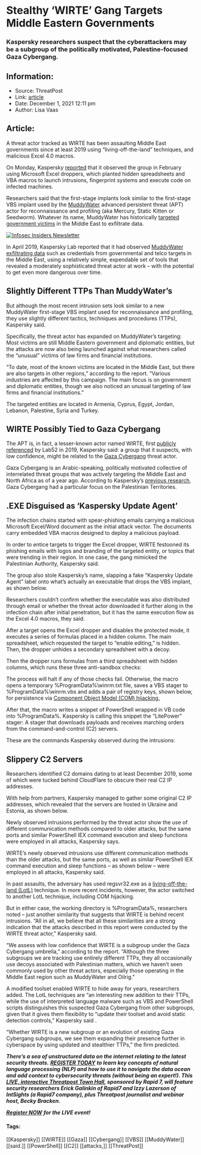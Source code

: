 # Stealthy ‘WIRTE’ Gang Targets Middle Eastern Governments
### Kaspersky researchers suspect that the cyberattackers may be a subgroup of the politically motivated, Palestine-focused Gaza Cybergang.

## Information:
+ Source: ThreatPost
+ Link: [article](https://kasperskycontenthub.com/threatpost-global/?p=176688)
+ Date: December 1, 2021  12:11 pm
+ Author: Lisa Vaas


## Article:
A threat actor tracked as WIRTE has been assaulting Middle East governments since at least 2019 using “living-off-the-land” techniques, and malicious Excel 4.0 macros.


On Monday, Kaspersky [reported](http://securelist.com/wirtes-campaign-in-the-middle-east-living-off-the-land-since-at-least-2019/105044/) that it observed the group in February using Microsoft Excel droppers, which planted hidden spreadsheets and VBA macros to launch intrusions, fingerprint systems and execute code on infected machines.


Researchers said that the first-stage implants look similar to the first-stage VBS implant used by the [MuddyWater](https://threatpost.com/microsoft-zerologon-attack-iranian-actors/159874/) advanced persistent threat (APT) actor for reconnaissance and profiling (aka Mercury, Static Kitten or Seedworm). Whatever its name, MuddyWater has historically [targeted government victims](https://threatpost.com/muddywater-apt-custom-tools/144193/) in the Middle East to exfiltrate data.


[![Infosec Insiders Newsletter](https://media.threatpost.com/wp-content/uploads/sites/103/2021/07/10165815/infosec_insiders_in_article_promo.png)](https://threatpost.com/infosec-insider-subscription-page/?utm_source=ART&utm_medium=ART&utm_campaign=InfosecInsiders_Newsletter_Promo/)


In April 2019, Kaspersky Lab reported that it had observed [MuddyWater exfiltrating data](https://threatpost.com/muddywater-apt-custom-tools/144193/) such as credentials from governmental and telco targets in the Middle East, using a relatively simple, expendable set of tools that revealed a moderately sophisticated threat actor at work – with the potential to get even more dangerous over time.


Slightly Different TTPs Than MuddyWater’s
-----------------------------------------


But although the most recent intrusion sets look similar to a new MuddyWater first-stage VBS implant used for reconnaissance and profiling, they use slightly different tactics, techniques and procedures (TTPs), Kaspersky said.


Specifically, the threat actor has expanded on MuddyWater’s targeting: Most victims are still Middle Eastern government and diplomatic entities, but the attacks are now also being launched against what researchers called the “unusual” victims of law firms and financial institutions.


“To date, most of the known victims are located in the Middle East, but there are also targets in other regions,” according to the report. “Various industries are affected by this campaign. The main focus is on government and diplomatic entities, though we also noticed an unusual targeting of law firms and financial institutions.”


The targeted entities are located in Armenia, Cyprus, Egypt, Jordan, Lebanon, Palestine, Syria and Turkey.


WIRTE Possibly Tied to Gaza Cybergang
-------------------------------------


The APT is, in fact, a lesser-known actor named WIRTE, first [publicly referenced](https://lab52.io/blog/wirte-group-attacking-the-middle-east/) by Lab52 in 2019, Kaspersky said: a group that it suspects, with low confidence, might be related to the [Gaza Cybergang](https://threatpost.com/molerats-apt-espionage-facebook-dropbox/162162/) threat actor.


Gaza Cybergang is an Arabic-speaking, politically motivated collective of interrelated threat groups that was actively targeting the Middle East and North Africa as of a year ago. According to Kaspersky’s [previous research](https://threatpost.com/sas-2019-gaza-cybergang-blends-sophistication-levels-in-highly-effective-spy-effort/143546/), Gaza Cybergang had a particular focus on the Palestinian Territories.


.EXE Disguised as ‘Kaspersky Update Agent’
------------------------------------------


The infection chains started with spear-phishing emails carrying a malicious Microsoft Excel/Word document as the initial attack vector. The documents carry embedded VBA macros designed to deploy a malicious payload.


In order to entice targets to trigger the Excel dropper, WIRTE festooned its phishing emails with logos and branding of the targeted entity, or topics that were trending in their region. In one case, the gang mimicked the Palestinian Authority, Kaspersky said.


The group also stole Kaspersky’s name, slapping a fake “Kaspersky Update Agent” label onto what’s actually an executable that drops the VBS implant, as shown below.


Researchers couldn’t confirm whether the executable was also distributed through email or whether the threat actor downloaded it further along in the infection chain after initial penetration, but it has the same execution flow as the Excel 4.0 macros, they said.


After a target opens the Excel dropper and disables the protected mode, it executes a series of formulas placed in a hidden column. The main spreadsheet, which requested the target to “enable editing,” is hidden. Then, the dropper unhides a secondary spreadsheet with a decoy.


Then the dropper runs formulas from a third spreadsheet with hidden columns, which runs these three anti-sandbox checks:


The process will halt if any of those checks fail. Otherwise, the macro opens a temporary %ProgramData%\winrm.txt file, saves a VBS stager to %ProgramData%\winrm.vbs and adds a pair of registry keys, shown below, for persistence via [Component Object Model (COM) hijacking.](https://attack.mitre.org/techniques/T1546/015/) 


After that, the macro writes a snippet of PowerShell wrapped in VB code into %ProgramData%. Kaspersky is calling this snippet the “LitePower” stager: A stager that downloads payloads and receives marching orders from the command-and-control (C2) servers.


These are the commands Kaspersky observed during the intrusions:


Slippery C2 Servers
-------------------


Researchers identified C2 domains dating to at least December 2019, some of which were tucked behind CloudFlare to obscure their real C2 IP addresses.


With help from partners, Kaspersky managed to gather some original C2 IP addresses, which revealed that the servers are hosted in Ukraine and Estonia, as shown below.


Newly observed intrusions performed by the threat actor show the use of different communication methods compared to older attacks, but the same ports and similar PowerShell IEX command execution and sleep functions were employed in all attacks, Kaspersky says.


WIRTE’s newly observed intrusions use different communication methods than the older attacks, but the same ports, as well as similar PowerShell IEX command execution and sleep functions – as shown below – were employed in all attacks, Kaspersky said.


In past assaults, the adversary has used regsvr32.exe as a [living-off-the-land (LotL)](https://encyclopedia.kaspersky.com/glossary/lotl-living-off-the-land/?utm_source=securelist&utm_medium=blog&utm_campaign=termin-explanation) technique. In more recent incidents, however, the actor switched to another LotL technique, including COM hijacking.


But in either case, the working directory is %ProgramData%, researchers noted – just another similarity that suggests that WIRTE is behind recent intrusions. “All in all, we believe that all these similarities are a strong indication that the attacks described in this report were conducted by the WIRTE threat actor,” Kaspersky said.


“We assess with low confidence that WIRTE is a subgroup under the Gaza Cybergang umbrella,” according to the report. “Although the three subgroups we are tracking use entirely different TTPs, they all occasionally use decoys associated with Palestinian matters, which we haven’t seen commonly used by other threat actors, especially those operating in the Middle East region such as MuddyWater and Oilrig.”


A modified toolset enabled WIRTE to hide away for years, researchers added. The LotL techniques are “an interesting new addition to their TTPs, while the use of interpreted language malware such as VBS and PowerShell scripts distinguishes this suspected Gaza Cybergang from other subgroups, given that it gives them flexibility to “update their toolset and avoid static detection controls,” Kaspersky said .


“Whether WIRTE is a new subgroup or an evolution of existing Gaza Cybergang subgroups, we see them expanding their presence further in cyberspace by using updated and stealthier TTPs,” the firm predicted.


***There’s a sea of unstructured data on the internet relating to the latest security threats.*** [***REGISTER TODAY***](https://threatpost.com/webinars/security-threats-natural-language-processing/?utm_source=In+Article&utm_medium=article&utm_campaign=Decoding+the+Data+Ocean:+Security+Threats+%26+Natural+Language+Processing&utm_id=In+Article) ***to learn key concepts of natural language processing (NLP) and how to use it to navigate the data ocean and add context to cybersecurity threats (without being an expert!). This*** [***LIVE, interactive Threatpost Town Hall***](https://threatpost.com/webinars/security-threats-natural-language-processing/?utm_source=In+Article&utm_medium=article&utm_campaign=Decoding+the+Data+Ocean:+Security+Threats+%26+Natural+Language+Processing&utm_id=In+Article)***, sponsored by Rapid 7, will feature security researchers Erick Galinkin of Rapid7 and Izzy Lazerson of IntSights (a Rapid7 company), plus Threatpost journalist and webinar host, Becky Bracken.***


[***Register NOW***](https://threatpost.com/webinars/security-threats-natural-language-processing/?utm_source=In+Article&utm_medium=article&utm_campaign=Decoding+the+Data+Ocean:+Security+Threats+%26+Natural+Language+Processing&utm_id=In+Article) ***for the LIVE event!***




#### Tags:
[[Kaspersky]] [[WIRTE]] [[Gaza]] [[Cybergang]] [[VBS]] [[MuddyWater]] [[said.]] [[PowerShell]] [[C2]] [[attacks,]] [[ThreatPost]]
